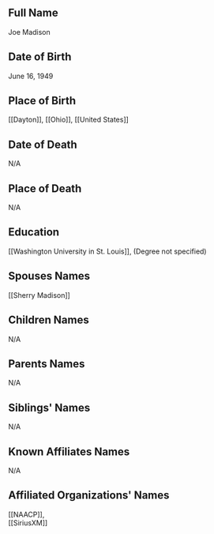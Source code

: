 ## Full Name

Joe Madison

## Date of Birth

June 16, 1949

## Place of Birth

[[Dayton]], [[Ohio]], [[United States]]

## Date of Death

N/A

## Place of Death

N/A

## Education

[[Washington University in St. Louis]], (Degree not specified)

## Spouses Names

[[Sherry Madison]]

## Children Names

N/A

## Parents Names

N/A

## Siblings' Names

N/A

## Known Affiliates Names

N/A

## Affiliated Organizations' Names

[[NAACP]],  
[[SiriusXM]]
